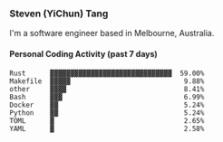 ### Steven (YiChun) Tang

I'm a software engineer based in Melbourne, Australia.

#### Personal Coding Activity (past 7 days)
```
Rust      ▓▓▓▓▓▓▓▓▓▓▓▓▓▓▓▓▓▓▓▓▓▓▓▓▓▓▓▓▓▓  59.00%
Makefile  ▓▓▓▓▓                            9.88%
other     ▓▓▓▓                             8.41%
Bash      ▓▓▓                              6.99%
Docker    ▓▓                               5.24%
Python    ▓▓                               5.24%
TOML      ▓                                2.65%
YAML      ▓                                2.58%
```
